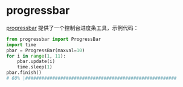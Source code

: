 # progressbar

[progressbar](https://pypi.python.org/pypi/progressbar)
提供了一个控制台进度条工具，示例代码：


```python
from progressbar import ProgressBar
import time
pbar = ProgressBar(maxval=10)
for i in range(1, 11):
    pbar.update(i)
    time.sleep(1)
pbar.finish()
# 60% |########################################################                                      |
```
